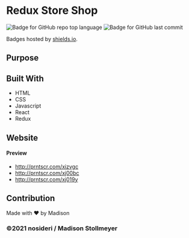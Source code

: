 # Redux Store Shop
![Badge for GitHub repo top language](https://img.shields.io/github/languages/top/nosideri/redux-store-shop?style=flat&logo=appveyor) ![Badge for GitHub last commit](https://img.shields.io/github/last-commit/nosideri/redux-store-shop?style=flat&logo=appveyor) 

Badges hosted by [shields.io](https://shields.io/).

## Purpose


## Built With
* HTML
* CSS
* Javascript
* React
* Redux

## Website


#### Preview
* http://prntscr.com/xizvgc 
* http://prntscr.com/xj00bc
* http://prntscr.com/xj019y 

## Contribution
Made with ❤️ by Madison

### ©️2021 nosideri / Madison Stollmeyer
